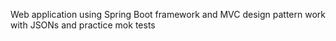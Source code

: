 Web application using Spring Boot framework and MVC design pattern
work with JSONs and practice 
mok tests

